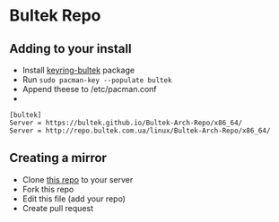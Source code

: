 # Bultek Repo

## Adding to your install
  * Install [keyring-bultek](https://github.com/Bultek/Bultek-Arch-Repo/blob/master/x86_64/keyring-bultek-2022.05.07-1-any.pkg.tar.zst) package
  * Run ```sudo pacman-key --populate bultek```
  * Append theese to /etc/pacman.conf
  * 
  ```
  [bultek]
  Server = https://bultek.github.io/Bultek-Arch-Repo/x86_64/ 
  Server = http://repo.bultek.com.ua/linux/Bultek-Arch-Repo/x86_64/
  
  ```
 
  ## Creating a mirror
  * Clone [this repo](https://github.com/Bultek/Bultek-Arch-Repo) to your server
  * Fork this repo
  * Edit this file (add your repo)
  * Create pull request
